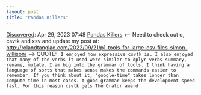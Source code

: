 ```yaml
---
layout: post
title: "Pandas Killers"
---
```

[Discovered](http://rolandtanglao.com/2020/07/29/p1-blogthis-checkvist-list-links-to-blog/): Apr 29, 2023 07:48  [Pandas Killers](https://xvzftube.xyz/posts/pandas_killers/) <-- Need to check out q, csvtk and xsv and update my post at: http://rolandtanglao.com/2022/09/21/p1-tools-for-large-csv-files-simon-willison/ --> QUOTE: ` I enjoyed how expressive csvtk is. I also enjoyed that many of the verbs it used were similar to dplyr verbs summary, rename, mutate. I am big into the grammar of tools. I think having a language of sorts that makes sense makes the commands easier to remember. If you think about it, "google-time" takes longer than compute time in most cases. A good grammar keeps the development speed fast. For this reason csvtk gets The Orator award`
